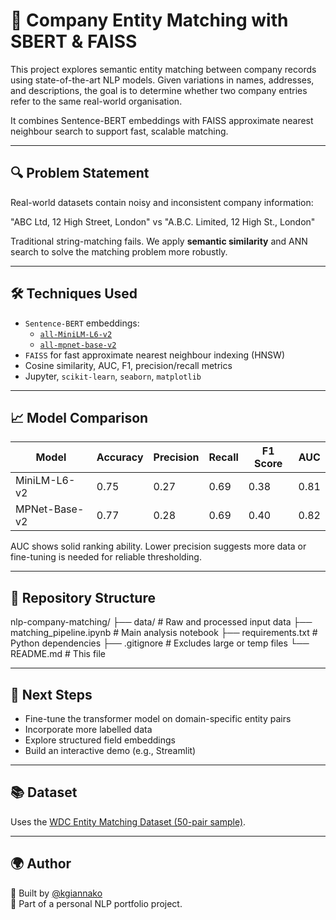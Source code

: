 # 🧠 Company Entity Matching with SBERT & FAISS

This project explores semantic entity matching between company records using state-of-the-art NLP models. Given variations in names, addresses, and descriptions, the goal is to determine whether two company entries refer to the same real-world organisation.

It combines Sentence-BERT embeddings with FAISS approximate nearest neighbour search to support fast, scalable matching.

---

## 🔍 Problem Statement

Real-world datasets contain noisy and inconsistent company information:

"ABC Ltd, 12 High Street, London"
vs
"A.B.C. Limited, 12 High St., London"

Traditional string-matching fails. We apply **semantic similarity** and ANN search to solve the matching problem more robustly.

---

## 🛠️ Techniques Used

- `Sentence-BERT` embeddings:
  - [`all-MiniLM-L6-v2`](https://huggingface.co/sentence-transformers/all-MiniLM-L6-v2)
  - [`all-mpnet-base-v2`](https://huggingface.co/sentence-transformers/all-mpnet-base-v2)
- `FAISS` for fast approximate nearest neighbour indexing (HNSW)
- Cosine similarity, AUC, F1, precision/recall metrics
- Jupyter, `scikit-learn`, `seaborn`, `matplotlib`

---

## 📈 Model Comparison

| Model             | Accuracy | Precision | Recall | F1 Score | AUC   |
|------------------|----------|-----------|--------|----------|--------|
| MiniLM-L6-v2      | 0.75     | 0.27      | 0.69   | 0.38     | 0.81   |
| MPNet-Base-v2     | 0.77     | 0.28      | 0.69   | 0.40     | 0.82   |

AUC shows solid ranking ability. Lower precision suggests more data or fine-tuning is needed for reliable thresholding.

---

## 📁 Repository Structure

nlp-company-matching/
├── data/ # Raw and processed input data
├── matching_pipeline.ipynb # Main analysis notebook
├── requirements.txt # Python dependencies
├── .gitignore # Excludes large or temp files
└── README.md # This file

---

## 🔄 Next Steps

- Fine-tune the transformer model on domain-specific entity pairs
- Incorporate more labelled data
- Explore structured field embeddings
- Build an interactive demo (e.g., Streamlit)

---

## 📚 Dataset

Uses the [WDC Entity Matching Dataset (50-pair sample)](https://figshare.com/articles/dataset/WDC_Entity_Matching_Gold_Standard/1304970).

---

## 🌍 Author

📌 Built by [@kgiannako](https://github.com/kgiannako)  
💼 Part of a personal NLP portfolio project.

